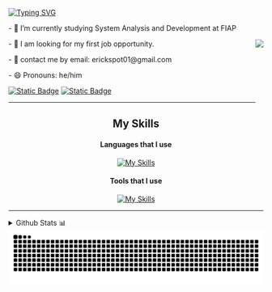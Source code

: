 [![Typing SVG](https://readme-typing-svg.demolab.com?font=Sedan&size=30&pause=1500&color=FFB000&vCenter=true&random=false&width=850&height=60&lines=Hello%2C+I'm+Erick!!!;I'm+a+System+Analysis+and+Development+student%2C+from+Brazil)](https://git.io/typing-svg)

<div>
<p>- 🌱 I’m currently studying System Analysis and Development at FIAP</p>                                         
<img align=right height=150px src="https://media.tenor.com/k_FD58xnsicAAAAi/work-internet.gif"  />
<p>- 🔭 I am looking for my first job opportunity.</p>                             
<p>- 💬 contact me by email: erickspot01@gmail.com</p>                                       
<p>- 😄 Pronouns: he/him</p>


[![Static Badge](https://img.shields.io/badge/instagram-1?style=for-the-badge&logo=instagram&logoColor=white&color=%23D83A5C)](https://www.instagram.com/erick_0105_/)
[![Static Badge](https://img.shields.io/badge/instagram-1?style=for-the-badge&logo=linkedin&logoColor=white&color=blue)](https://www.linkedin.com/in/erick-alves-295180235/)


---
<div align=center>
  
## My Skills

#### Languages that I use
  
[![My Skills](https://skillicons.dev/icons?i=js,html,css,python,java,md)](https://skillicons.dev)

#### Tools that I use

[![My Skills](https://skillicons.dev/icons?i=vscode,idea,pycharm,git,github,figma,sketchup)](https://skillicons.dev)
</div>

---

<details>
<summary>Github Stats 📊</summary>
<br/>

![Erick0105's GitHub stats](https://github-readme-stats.vercel.app/api?username=Erick0105&show_icons=true&theme=vision-friendly-dark&hide=contribs)
![Top Langs](https://github-readme-stats.vercel.app/api/top-langs/?username=Erick0105&layout=compact&theme=vision-friendly-dark)
</details>

<img src="https://raw.githubusercontent.com/Erick0105/Erick0105/output/snake.svg" alt="Snake animation" align="center" />
